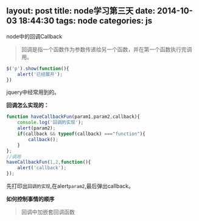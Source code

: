 layout: post
title: node学习第三天
date: 2014-10-03 18:44:30
tags: node
categories: js
---
node中的回调Callback
<!-- more -->

> 回调是指一个函数作为参数传递给另一个函数，并在第一个函数执行完调用。  



```javascript
$('p').show(function(){
	alert('已经展开');
})
```
jquery中经常用到的。

**回调怎么实现的：**
```javascript
function haveCallbackFun(param1,param2,callback){
	console.log('回调的实现');
	alert(param2);
	if(callback && typeof(callback) ==="function"){
		callback();
	}
};
//调用
haveCallbackFun(1,2,function(){
	alert('callback');
});
```
先打印出`回调的实现`,在alert`param2`,最后弹出callback。

**如何控制事情的顺序**
> 回调中加嵌套回调函数